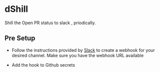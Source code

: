 # dShill

Shill the Open PR status to slack , priodically.


## Pre Setup
 
  - Follow the instructions provided by [Slack](https://api.slack.com/messaging/webhooks) to create a webhook for your desired channel. Make sure you have the webhook URL available

  - Add the hook to Github secrets